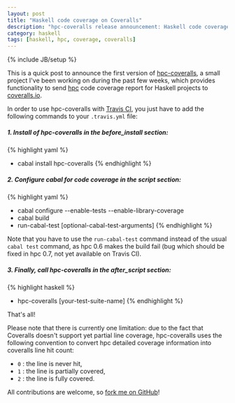 ```yaml
---
layout: post
title: "Haskell code coverage on Coveralls"
description: "hpc-coveralls release announcement: Haskell code coverage support for coveralls.io"
category: haskell
tags: [haskell, hpc, coverage, coveralls]
---
```

{% include JB/setup %}

This is a quick post to announce the first version of [hpc-coveralls](https://github.com/guillaume-nargeot/hpc-coveralls/),
a small project I've been working on during the past few weeks,
which provides functionality to send [hpc](http://www.haskell.org/haskellwiki/Haskell_program_coverage) code coverage report for
Haskell projects to [coveralls.io](http://coveralls.io/).

In order to use hpc-coveralls with [Travis CI](http://travis-ci.org),
you just have to add the following commands to your `.travis.yml` file:

##### 1. Install of hpc-coveralls in the *before_install* section:
{% highlight yaml %}
  - cabal install hpc-coveralls
{% endhighlight %}

##### 2. Configure cabal for code coverage in the *script* section:
{% highlight yaml %}
  - cabal configure --enable-tests --enable-library-coverage
  - cabal build
  - run-cabal-test [optional-cabal-test-arguments]
{% endhighlight %}

Note that you have to use the `run-cabal-test` command instead of the usual
`cabal test` command, as hpc 0.6 makes the build fail (bug which should be
fixed in hpc 0.7, not yet available on Travis CI).

##### 3. Finally, call hpc-coveralls in the *after_script* section:
{% highlight haskell %}
  - hpc-coveralls [your-test-suite-name]
{% endhighlight %}

That's all!

Please note that there is currently one limitation: due to the fact that
Coveralls doesn't support yet partial line coverage, hpc-coveralls uses the
following convention to convert hpc detailed coverage information into
coveralls line hit count:
 - `0` : the line is never hit,
 - `1` : the line is partially covered,
 - `2` : the line is fully covered.

All contributions are welcome, so [fork me on GitHub](https://github.com/guillaume-nargeot/hpc-coveralls)!

